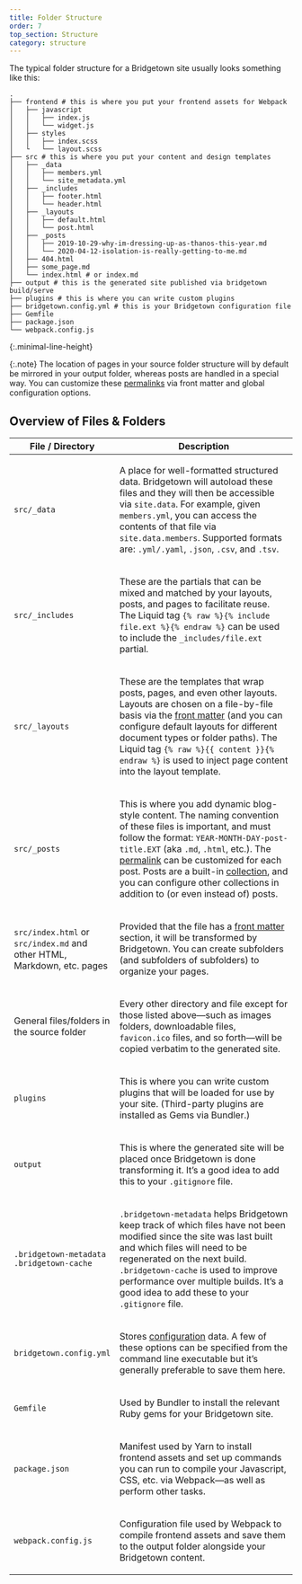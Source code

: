 ```yaml
---
title: Folder Structure
order: 7
top_section: Structure
category: structure
---
```


The typical folder structure for a Bridgetown site usually looks something like this:

```shell
.
├── frontend # this is where you put your frontend assets for Webpack
│   ├── javascript
│   │   ├── index.js
│   │   └── widget.js
│   ├── styles
│   │   ├── index.scss
│   └   └── layout.scss
├── src # this is where you put your content and design templates
│   ├── _data
│   │   ├── members.yml
│   │   └── site_metadata.yml
│   ├── _includes
│   │   ├── footer.html
│   │   └── header.html
│   ├── _layouts
│   │   ├── default.html
│   │   └── post.html
│   ├── _posts
│   │   ├── 2019-10-29-why-im-dressing-up-as-thanos-this-year.md
│   │   └── 2020-04-12-isolation-is-really-getting-to-me.md
│   ├── 404.html
│   ├── some_page.md
│   └── index.html # or index.md
├── output # this is the generated site published via bridgetown build/serve
├── plugins # this is where you can write custom plugins
├── bridgetown.config.yml # this is your Bridgetown configuration file
├── Gemfile
├── package.json
└── webpack.config.js
```
{:.minimal-line-height}

{:.note}
The location of pages in your source folder structure will by default be mirrored in your output folder, whereas posts are handled in a special way. You can customize these <a href="/docs/structure/permalinks/">permalinks</a> via front matter and global configuration options.

## Overview of Files & Folders

<table class="settings bigger-output">
  <thead>
    <tr>
      <th style="width:25%">File / Directory</th>
      <th>Description</th>
    </tr>
  </thead>
  <tbody>
    <tr>
      <td>
        <p class="default mt-0"><code>src/_data</code></p>
      </td>
      <td>
        <p>
          A place for well-formatted structured data. Bridgetown will autoload these files and they will then be accessible via <code>site.data</code>. For example, given <code>members.yml</code>, you can access the contents of that file via <code>site.data.members</code>. Supported formats are: <code>.yml/.yaml</code>, <code>.json</code>, <code>.csv</code>, and <code>.tsv</code>.
        </p>
      </td>
    </tr>
    <tr>
      <td>
        <p class="default mt-0"><code>src/_includes</code></p>
      </td>
      <td>
        <p>
          These are the partials that can be mixed and matched by your layouts, posts, and pages to facilitate reuse. The Liquid tag <code>{% raw %}{% include file.ext %}{% endraw %}</code> can be used to include the <code>_includes/file.ext</code> partial.
        </p>
      </td>
    </tr>
    <tr>
      <td>
        <p class="default mt-0"><code>src/_layouts</code></p>
      </td>
      <td>
        <p>
          These are the templates that wrap posts, pages, and even other layouts. Layouts are chosen on a file-by-file basis via the <a href="/docs/front-matter/">front matter</a> (and you can configure default layouts for different document types or folder paths). The Liquid tag <code>{% raw %}{{ content }}{% endraw %}</code> is used to inject page content into the layout template.
        </p>
      </td>
    </tr>
    <tr>
      <td>
        <p class="default mt-0"><code>src/_posts</code></p>
      </td>
      <td>
        <p>
          This is where you add dynamic blog-style content. The naming convention of these files is important, and must follow the <nobr>format: <code>YEAR-MONTH-DAY-post-title.EXT</code></nobr> (aka <code>.md</code>, <code>.html</code>, etc.). The <a href="/docs/structure/permalinks/">permalink</a> can be customized for each post. Posts are a built-in <a href="/docs/collections">collection</a>, and you can configure other collections in addition to (or even instead of) posts.
        </p>
      </td>
    </tr>
    <tr>
      <td>
        <p class="default mt-0"><code>src/index.html</code> or <code>src/index.md</code> and other HTML,
        Markdown, etc. pages</p>
      </td>
      <td>
        <p>
          Provided that the file has a <a href="/docs/front-matter/">front matter</a> section, it will be transformed by Bridgetown. You can create subfolders (and subfolders of subfolders) to organize your pages.
        </p>
      </td>
    </tr>
    <tr>
      <td>
        <p>General files/folders in the source folder</p>
      </td>
      <td>
        <p>
          Every other directory and file except for those listed above—such as images folders, downloadable files, <code>favicon.ico</code> files, and so forth—will be copied verbatim to the generated site.
        </p>
      </td>
    </tr>
    <tr>
      <td>
        <p class="default mt-0"><code>plugins</code></p>
      </td>
      <td>
        <p>
          This is where you can write custom plugins that will be loaded for
          use by your site. (Third-party plugins are installed as Gems via
          Bundler.)
        </p>
      </td>
    </tr>
    <tr>
      <td>
        <p class="default mt-0"><code>output</code></p>
      </td>
      <td>
        <p>
          This is where the generated site will be placed once Bridgetown is done transforming it. It’s a good idea to add this to your <code>.gitignore</code> file.
        </p>
      </td>
    </tr>
    <tr>
      <td>
        <p class="default mt-0"><code>.bridgetown-metadata</code><br/><code>.bridgetown-cache</code></p>
      </td>
      <td>
        <p>
          <code>.bridgetown-metadata</code> helps Bridgetown keep track of which files have not been modified since the site was last built and which files will need to be regenerated on the next build. <code>.bridgetown-cache</code> is used to improve performance over multiple builds. It’s a good idea to add these to your <code>.gitignore</code> file.
        </p>
      </td>
    </tr>
    <tr>
      <td>
        <p class="default mt-0"><code>bridgetown.config.yml</code></p>
      </td>
      <td>
        <p>
          Stores <a href="/docs/configuration/">configuration</a> data. A few of these options can be specified from the command line executable but it’s generally preferable to save them here.
        </p>
      </td>
    </tr>
    <tr>
      <td>
        <p class="default mt-0"><code>Gemfile</code></p>
      </td>
      <td>
        <p>
          Used by Bundler to install the relevant Ruby gems for your Bridgetown site.
        </p>
      </td>
    </tr>
    <tr>
      <td>
        <p class="default mt-0"><code>package.json</code></p>
      </td>
      <td>
        <p>
          Manifest used by Yarn to install frontend assets and set up commands you can run to compile your Javascript, CSS, etc. via Webpack—as well as perform other tasks.
        </p>
      </td>
    </tr>
    <tr>
      <td>
        <p class="default mt-0"><code>webpack.config.js</code></p>
      </td>
      <td>
        <p>
          Configuration file used by Webpack to compile frontend assets and save them to the output folder alongside your Bridgetown content.
        </p>
      </td>
    </tr>
  </tbody>
</table>
